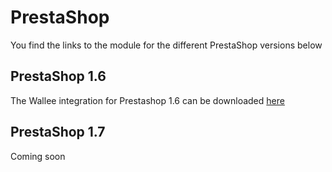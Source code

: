 # PrestaShop
You find the links to the module for the different PrestaShop versions below

## PrestaShop 1.6
The Wallee integration for Prestashop 1.6 can be downloaded [here](https://github.com/wallee-payment/prestashop-1.6)

## PrestaShop 1.7
Coming soon

